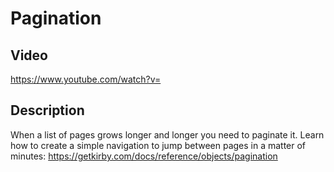 # Pagination

## Video
https://www.youtube.com/watch?v=

## Description

When a list of pages grows longer and longer you need to paginate it. Learn how to create a simple navigation to jump between pages in a matter of minutes: https://getkirby.com/docs/reference/objects/pagination

